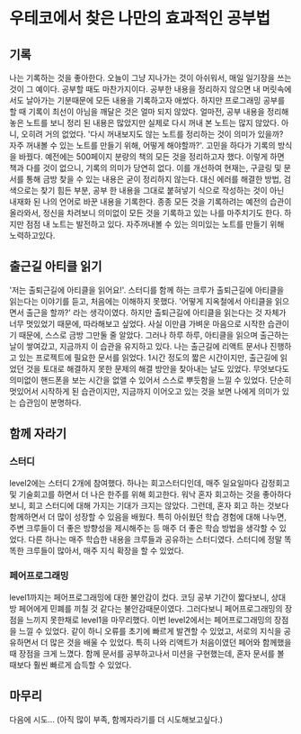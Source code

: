 # 우테코에서 찾은 나만의 효과적인 공부법

## 기록
나는 기록하는 것을 좋아한다. 오늘이 그냥 지나가는 것이 아쉬워서, 매일 일기장을 쓰는 것이 그 예이다. 
공부할 때도 마찬가지이다. 공부한 내용을 정리하지 않으면 내 머릿속에서도 날아가는 기분때문에 모든 내용을 기록하고자 애썼다. 
하지만 프로그래밍 공부를 할 때 기록이 최선이 아님을 깨달은 것은 얼마 되지 않았다. 얼마전, 공부 내용을 정리해놓은 노트를 보니 정리 된 내용은 많았지만 실제로 다시 꺼내 본 노트는 많지 않았다. 
아니, 오히려 거의 없었다. '다시 꺼내보지도 않는 노트를 정리하는 것이 의미가 있을까? 자주 꺼내볼 수 있는 노트를 만들기 위해, 어떻게 해야할까?'. 
고민을 하다가 기록의 방식을 바꿨다. 예전에는 500페이지 분량의 책의 모든 것을 정리하고자 했다. 이렇게 하면 책과 다를 것이 없으니, 기록의 의미가 당연히 없다. 
이를 개선하여 현재는, 구글링 및 문서를 통해 금방 찾을 수 있는 내용은 굳이 정리하지 않는다. 대신 에러를 해결한 방법, 검색으로는 찾기 힘든 부분, 공부 한 내용을 그대로 붙혀넣기 식으로 작성하는 것이 아닌 내재화 된 나의 언어로 바꾼 내용을 기록한다. 
종종 모든 것을 기록하려는 예전의 습관이 올라와서, 정신을 차려보니 의미없이 모든 것을 기록하고 있는 나를 마주치기도 한다. 하지만 점점 내 노트는 발전하고 있다. 자주꺼내볼 수 있는 의미있는 노트를 만들기 위해 노력하고있다. 

## 출근길 아티클 읽기 
'저는 출퇴근길에 아티클을 읽어요!'. 스터디를 함께 하는 크루가 출퇴근길에 아티클을 읽는다는 이야기를 듣고, 처음에는 이해하지 못했다. '어떻게 지옥철에서 아티클을 읽으면서 출근을 할까?' 라는 생각이였다. 
하지만 출퇴근길에 아티클을 읽는다는 것 자체가 너무 멋있었기 때문에, 따라해보고 싶었다. 사실 이만큼 가벼운 마음으로 시작한 습관이기 때문에, 스스로 금방 그만둘 줄 알았다. 그러나 하루 하루, 아티클을 읽으며 출근하는 날이 쌓여갔고, 지금까지 이 습관을 유지하고 있다. 나는 출근길에 리액트 문서나 진행하고 있는 프로젝트에 필요한 문서를 읽었다. 1시간 정도의 짧은 시간이지만, 출근길에 읽었던 것을 토대로 해결하지 못한 문제의 해결 방안을 찾아내는 날도 있었다. 무엇보다도 의미없이 핸드폰을 보는 시간을 없앨 수 있어서 스스로 뿌듯함을 느낄 수 있었다. 단순히 멋있어서 시작하게 된 습관이지만, 지금까지 이어오고 있는 것을 보면 나에게 의미가 있는 습관임이 분명하다. 

## 함께 자라기  
### 스터디 
level2에는 스터디 2개에 참여했다. 하나는 회고스터디인데, 매주 일요일마다 감정회고 및 기술회고를 하면서 더 나은 한주를 위해 회고한다. 
워낙 혼자 회고하는 것을 좋아하다보니, 회고 스터디에 대해 가지는 기대가 크지는 않았다. 
그런데, 혼자 회고 하는 것보다 함께하면서 더 많이 성장할 수 있음을 배웠다. 특히 아쉬웠던 학습 경험에 대해 나누면, 주변 크루들이 더 좋은 방향성을 제시해주는 등 
매주 더 좋은 학습 방법을 생각할 수 있었다. 다른 하나는 매주 학습한 내용을 크루들과 공유하는 스터디였다. 
스터디에 정말 똑똑한 크루들이 많아서, 매주 지식 확장을 할 수 있었다. 

### 페어프로그래밍 
level1까지는 페어프로그래밍에 대한 불안감이 컸다. 코딩 공부 기간이 짧다보니, 상대방 페어에게 민폐를 끼칠 것 같다는 불안감때문이였다. 
그러다보니 페어프로그래밍의 장점을 느끼지 못한채로 level1을 마무리했다. 
이번 level2에서는 페어프로그래밍의 장점을 느낄 수 있었다. 
같이 하니 오류를 초기에 빠르게 발견할 수 있었고, 서로의 지식을 공유하면서 더 많은 것을 배울 수 있었다. 
특히 나와 리액트가 처음이였던 페어와 함께했을 때 장점을 크게 느꼈다. 함께 문서를 공부하고나서 미션을 구현했는데, 혼자 문서를 볼 때보다 훨씬 빠르게 습득할 수 있었다. 

## 마무리 




다음에 시도... (아직 많이 부족, 함께자라기를 더 시도해보고싶다.) 

